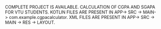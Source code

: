 COMPLETE PROJECT IS AVAILABLE.
CALCULATION OF CGPA AND SGAPA FOR VTU STUDENTS.
KOTLIN FILES ARE PRESENT IN APP-> SRC -> MAIN-> com.example.cgpacalculator.
XML FILES ARE PRESENT IN APP-> SRC -> MAIN -> RES -> LAYOUT.
